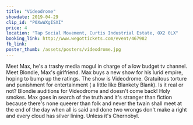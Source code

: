 ```yaml
---
title: "Videodrome"
showdate: 2019-04-29
clip_id: "P0XwWXgISXI"
price: 4
location: "Tap Social Movement, Curtis Industrial Estate, OX2 0LX"
booking_link: http://www.wegottickets.com/event/467982
fb_link: 
poster_thumb: /assets/posters/videodrome.jpg
---
```

Meet Max, he's a trashy media mogul in charge of a low budget tv channel. Meet Blondie, Max's girlfriend. Max buys a new show for his lurid empire, hoping to bump up the ratings. The show is Videodrome. Gratuitous torture and punishment for entertainment ( a little like Blankety Blank). Is it real or not? Blondie auditions for Videodrome and doesn't come back! Holy smokes. Max goes in search of the truth and it's stranger than fiction because there's none queerer than folk and never the twain shall meet at the end of the day when all is said and done two wrongs don't make a right and every cloud has silver lining. Unless it's Chernobyl.